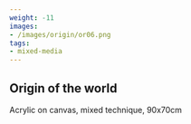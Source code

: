```yaml
---
weight: -11
images:
- /images/origin/or06.png
tags:
- mixed-media
---
```


## Origin of the world

Acrylic on canvas, mixed technique, 90x70cm

